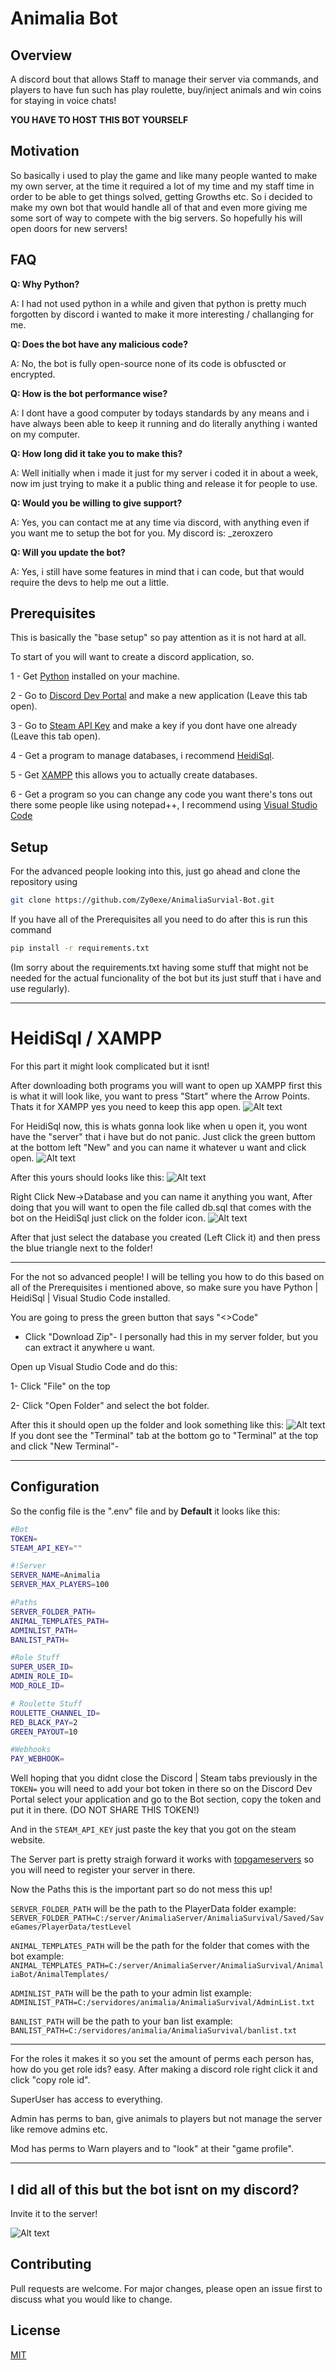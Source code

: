 # Animalia Bot

## Overview
A discord bout that allows Staff to manage their server via commands, and players to have fun such has play roulette, buy/inject animals and win coins for staying in voice chats!

**YOU HAVE TO HOST THIS BOT YOURSELF**

## Motivation
So basically i used to play the game and like many people wanted to make my own server, at the time it required a lot of my time and my staff time in order to be able to get things solved, getting Growths etc. So i decided to make my own bot that would handle all of that and even more giving me some sort of way to compete with the big servers. So hopefully his will open doors for new servers!

## FAQ
**Q: Why Python?**

A: I had not used python in a while and given that python is pretty much forgotten by discord i wanted to make it more interesting / challanging for me.

**Q: Does the bot have any malicious code?**

A: No, the bot is fully open-source none of its code is obfuscted or encrypted.

**Q: How is the bot performance wise?**

A: I dont have a good computer by todays standards by any means and i have always been able to keep it running and do literally anything i wanted on my computer.

**Q: How long did it take you to make this?**

A: Well initially when i made it just for my server i coded it in about a week, now im just trying to make it a public thing and release it for people to use.

**Q: Would you be willing to give support?**

A: Yes, you can contact me at any time via discord, with anything even if you want me to setup the bot for you. My discord is: _zeroxzero

**Q: Will you update the bot?**

A: Yes, i still have some features in mind that i can code, but that would require the devs to help me out a little.

## Prerequisites

This is basically the "base setup" so pay attention as it is not hard at all.

To start of you will want to create a discord application, so.

1 - Get [Python](https://www.python.org/) installed on your machine.

2 - Go to [Discord Dev Portal](https://discord.com/developers/applications) and make a new application (Leave this tab open).

3 - Go to [Steam API Key](https://steamcommunity.com/dev/apikey) and make a key if you dont have one already (Leave this tab open).

4 - Get a program to manage databases, i recommend [HeidiSql](https://www.heidisql.com/).

5 - Get [XAMPP](https://www.apachefriends.org/) this allows you to actually create databases.

6 - Get a program so you can change any code you want there's tons out there some people like using notepad++,
 I recommend using [Visual Studio Code](https://code.visualstudio.com/)



## Setup
For the advanced people looking into this, just go ahead and clone the repository using
```bash
git clone https://github.com/Zy0exe/AnimaliaSurvial-Bot.git
```
If you have all of the Prerequisites all you need to do after this is run this command

```bash
pip install -r requirements.txt
```
(Im sorry about the requirements.txt having some stuff that might not be needed for the actual funcionality of the bot but its just stuff that i have and use regularly).

---
# HeidiSql / XAMPP
For this part it might look complicated but it isnt!

After downloading both programs you will want to open up XAMPP first this is what it will look like, you want to press "Start" where the Arrow Points. Thats it for XAMPP yes you need to keep this app open.
![Alt text](https://cdn.discordapp.com/attachments/878741391323312129/1186599712963448832/image.png?ex=6593d619&is=65816119&hm=8d4a5e8ad41afb24b82558e0c3c3e3a50047546aa57610796a64103c59a6e3fb&)

For HeidiSql now, this is whats gonna look like when u open it, you wont have the "server" that i have but do not panic. Just click the green buttom at the bottom left "New" and you can name it whatever u want and click open.
![Alt text](https://cdn.discordapp.com/attachments/878741391323312129/1186600211674578944/image.png?ex=6593d690&is=65816190&hm=c886b913ecd6136fdb90d20c56ded653ad09a77ab817f8e5dea8cf123d93cafb&)

After this yours should looks like this:
![Alt text](https://cdn.discordapp.com/attachments/878741391323312129/1186601408364036126/image.png?ex=6593d7ad&is=658162ad&hm=93407c9ade8d5201110c8e0976ccfee24abad2921012a105fdf0748e6c04b8d7&)

Right Click New->Database and you can name it anything you want, After doing that you will want to open the file called db.sql that comes with the bot on the HeidiSql just click on the folder icon.
![Alt text](https://cdn.discordapp.com/attachments/878741391323312129/1186603297654714418/image.png?ex=6593d970&is=65816470&hm=bc21696ea09c6bd2782b3f5ca6293101dc86b462ef8e94a06a1f07bdce7f4811&)

After that just select the database you created (Left Click it) and then press the blue triangle next to the folder!


---
For the not so advanced people! I will be telling you how to do this based on all of the Prerequisites i mentioned above, so make sure you have Python | HeidiSql | Visual Studio Code installed.

You are going to press the green button that says "<>Code"
- Click "Download Zip"-
I personally had this in my server folder, but you can extract it anywhere u want.

Open up Visual Studio Code and do this:

1- Click "File" on the top

2- Click "Open Folder" and select the bot folder.

After this it should open up the folder and look something like this:
![Alt text](https://cdn.discordapp.com/attachments/878741391323312129/1186580742025789460/image.png?ex=6593c46e&is=65814f6e&hm=94cf80075a5a8be6eb28376aac6cbc09a464934a4ddf6d6a42565f61718e633d&)
If you dont see the "Terminal" tab at the bottom go to "Terminal" at the top and click "New Terminal"-

---

## Configuration
So the config file is the ".env" file and by **Default** it looks like this:
```bash
#Bot
TOKEN=
STEAM_API_KEY=""

#!Server
SERVER_NAME=Animalia 
SERVER_MAX_PLAYERS=100

#Paths
SERVER_FOLDER_PATH=
ANIMAL_TEMPLATES_PATH=
ADMINLIST_PATH=
BANLIST_PATH=

#Role Stuff
SUPER_USER_ID=
ADMIN_ROLE_ID=
MOD_ROLE_ID=

# Roulette Stuff
ROULETTE_CHANNEL_ID=
RED_BLACK_PAY=2
GREEN_PAYOUT=10

#Webhooks
PAY_WEBHOOK=
```
Well hoping that you didnt close the Discord |  Steam tabs previously in the 
```TOKEN=``` you will need to add your bot token in there so on the Discord Dev Portal select your application and go to the Bot section, copy the token and put it in there. (DO NOT SHARE THIS TOKEN!)

And in the ```STEAM_API_KEY``` just paste the key that you got on the steam website.

The Server part is pretty straigh forward it works with [topgameservers](https://topgameservers.net/) so you will need to register your server in there.

Now the Paths this is the important part so do not mess this up!

```SERVER_FOLDER_PATH``` will be the path to the PlayerData folder example:
```SERVER_FOLDER_PATH=C:/server/AnimaliaServer/AnimaliaSurvival/Saved/SaveGames/PlayerData/testLevel```

```ANIMAL_TEMPLATES_PATH``` will be the path for the folder that comes with the bot example:
```ANIMAL_TEMPLATES_PATH=C:/server/AnimaliaServer/AnimaliaSurvival/AnimaliaBot/AnimalTemplates/```

```ADMINLIST_PATH``` will be the path to your admin list example:  
```ADMINLIST_PATH=C:/servidores/animalia/AnimaliaSurvival/AdminList.txt```

```BANLIST_PATH``` will be the path to your ban list example:  
```BANLIST_PATH=C:/servidores/animalia/AnimaliaSurvival/banlist.txt```

---

For the roles it makes it so you set the amount of perms each person has, how do you get role ids? easy.
After making a discord role right click it and click "copy role id".

SuperUser has access to everything.

Admin has perms to ban, give animals to players but not manage the server like remove admins etc.

Mod has perms to Warn players and to "look" at their "game profile".

---

## I did all of this but the bot isnt on my discord?
Invite it to the server!

![Alt text](https://cdn.discordapp.com/attachments/878741391323312129/1186606210699513907/image.png?ex=6593dc26&is=65816726&hm=f4311e8840510fc716c770e3f96f6c207020c5c47cb3c4a2e2b6193112625471&)

## Contributing

Pull requests are welcome. For major changes, please open an issue first
to discuss what you would like to change.


## License

[MIT](https://choosealicense.com/licenses/mit/)
